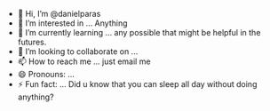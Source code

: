 - 👋 Hi, I’m @danielparas
- 👀 I’m interested in ... Anything
- 🌱 I’m currently learning ... any possible that might be helpful in the futures.
- 💞️ I’m looking to collaborate on ...
- 📫 How to reach me ... just email me
- 😄 Pronouns: ... 
- ⚡ Fun fact: ... Did u know that you can sleep all day without doing anything?

<!---
danielparas234/danielparas234 is a ✨ special ✨ repository because its `README.md` (this file) appears on your GitHub profile.
You can click the Preview link to take a look at your changes.
--->
